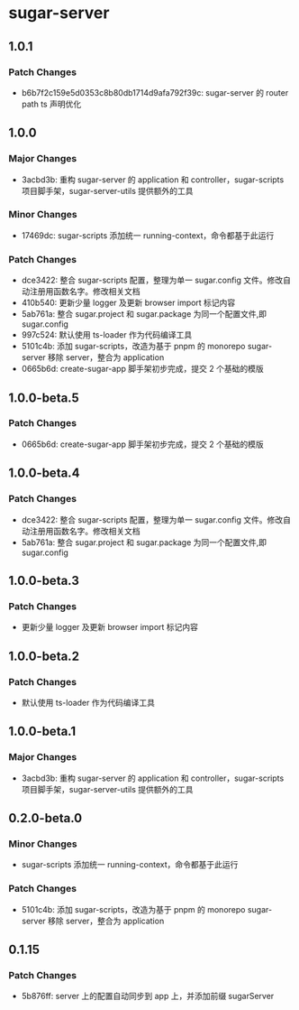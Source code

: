 # sugar-server

## 1.0.1

### Patch Changes

- b6b7f2c159e5d0353c8b80db1714d9afa792f39c: sugar-server 的 router path ts 声明优化

## 1.0.0

### Major Changes

- 3acbd3b: 重构 sugar-server 的 application 和 controller，sugar-scripts 项目脚手架，sugar-server-utils 提供额外的工具

### Minor Changes

- 17469dc: sugar-scripts 添加统一 running-context，命令都基于此运行

### Patch Changes

- dce3422: 整合 sugar-scripts 配置，整理为单一 sugar.config 文件。修改自动注册用函数名字。修改相关文档
- 410b540: 更新少量 logger 及更新 browser import 标记内容
- 5ab761a: 整合 sugar.project 和 sugar.package 为同一个配置文件,即 sugar.config
- 997c524: 默认使用 ts-loader 作为代码编译工具
- 5101c4b: 添加 sugar-scripts，改造为基于 pnpm 的 monorepo
  sugar-server 移除 server，整合为 application
- 0665b6d: create-sugar-app 脚手架初步完成，提交 2 个基础的模版

## 1.0.0-beta.5

### Patch Changes

- 0665b6d: create-sugar-app 脚手架初步完成，提交 2 个基础的模版

## 1.0.0-beta.4

### Patch Changes

- dce3422: 整合 sugar-scripts 配置，整理为单一 sugar.config 文件。修改自动注册用函数名字。修改相关文档
- 5ab761a: 整合 sugar.project 和 sugar.package 为同一个配置文件,即 sugar.config

## 1.0.0-beta.3

### Patch Changes

- 更新少量 logger 及更新 browser import 标记内容

## 1.0.0-beta.2

### Patch Changes

- 默认使用 ts-loader 作为代码编译工具

## 1.0.0-beta.1

### Major Changes

- 3acbd3b: 重构 sugar-server 的 application 和 controller，sugar-scripts 项目脚手架，sugar-server-utils 提供额外的工具

## 0.2.0-beta.0

### Minor Changes

- sugar-scripts 添加统一 running-context，命令都基于此运行

### Patch Changes

- 5101c4b: 添加 sugar-scripts，改造为基于 pnpm 的 monorepo
  sugar-server 移除 server，整合为 application

## 0.1.15

### Patch Changes

- 5b876ff: server 上的配置自动同步到 app 上，并添加前缀 sugarServer
